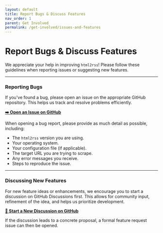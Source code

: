 ```yaml
---
layout: default
title: Report Bugs & Discuss Features
nav_order: 1
parent: Get Involved
permalink: /get-involved/issues-and-features
---
```


# Report Bugs & Discuss Features

We appreciate your help in improving `html2rss`! Please follow these guidelines when reporting issues or suggesting new features.

---

### Reporting Bugs

If you've found a bug, please open an issue on the appropriate GitHub repository. This helps us track and resolve problems efficiently.

[**➡️ Open an Issue on GitHub**](https://github.com/html2rss/html2rss/issues)

When opening a bug report, please provide as much detail as possible, including:

- The `html2rss` version you are using.
- Your operating system.
- Your configuration file (if applicable).
- The target URL you are trying to scrape.
- Any error messages you receive.
- Steps to reproduce the issue.

---

### Discussing New Features

For new feature ideas or enhancements, we encourage you to start a discussion on GitHub Discussions first. This allows for community input, refinement of the idea, and helps us prioritize development.

[**💬 Start a New Discussion on GitHub**](https://github.com/orgs/html2rss/discussions)

If the discussion leads to a concrete proposal, a formal feature request issue can then be opened.
